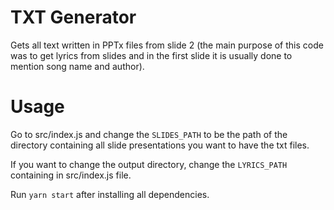 # TXT Generator

Gets all text written in PPTx files from slide 2 (the main purpose of this code was to get lyrics from slides and in the first slide it is usually done to mention song name and author).

# Usage
Go to src/index.js and change the `SLIDES_PATH` to be the path of the directory containing all slide presentations you want to have the txt files.

If you want to change the output directory, change the `LYRICS_PATH` containing in src/index.js file.

Run `yarn start` after installing all dependencies.